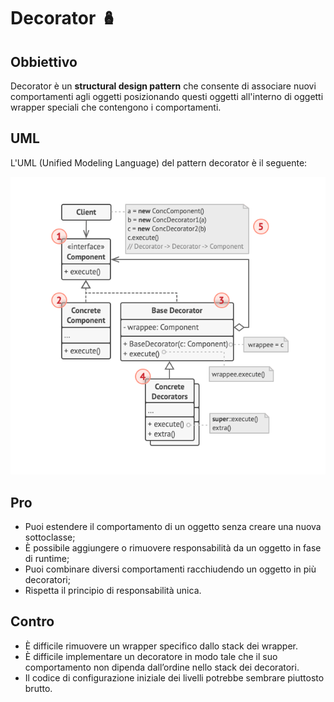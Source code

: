 # Decorator 🪆

## Obbiettivo

Decorator è un **structural design pattern** che consente di associare nuovi comportamenti agli oggetti posizionando
questi oggetti all'interno di oggetti wrapper speciali che contengono i comportamenti.

## UML

L'UML (Unified Modeling Language) del pattern decorator è il seguente:

![decorator.png](..%2Fpersistence%2Fdecorator.png)

## Pro

* Puoi estendere il comportamento di un oggetto senza creare una nuova sottoclasse;
* È possibile aggiungere o rimuovere responsabilità da un oggetto in fase di runtime;
* Puoi combinare diversi comportamenti racchiudendo un oggetto in più decoratori; 
* Rispetta il principio di responsabilità unica.

## Contro

* È difficile rimuovere un wrapper specifico dallo stack dei wrapper.
* È difficile implementare un decoratore in modo tale che il suo comportamento non dipenda dall’ordine nello stack dei decoratori.
* Il codice di configurazione iniziale dei livelli potrebbe sembrare piuttosto brutto.